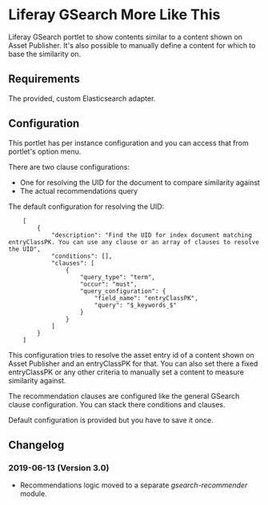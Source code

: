 # Liferay GSearch More Like This

Liferay GSearch portlet to show contents similar to a content shown on Asset Publisher. It's also possible to manually define a content for which to base the similarity on.

## Requirements

The provided, custom Elasticsearch adapter.

## Configuration

This portlet has per instance configuration and you can access that from portlet's option menu. 

There are two clause configurations: 

* One for resolving the UID for the document to compare similarity against
* The actual recommendations query

The default configuration for resolving the UID:

```
	[
		{
			"description": "Find the UID for index document matching entryClassPK. You can use any clause or an array of clauses to resolve the UID",
			"conditions": [],
			"clauses": [
				{
					"query_type": "term",
					"occur": "must",
					"query_configuration": {
						"field_name": "entryClassPK",
						"query": "$_keywords_$"
					}
				}
			]
		}
	]
```

This configuration tries to resolve the asset entry id of a content shown on Asset Publisher and an entryClassPK for that. You can also set there a fixed entryClassPK or any other criteria to manually set a content to measure similarity against.

The recommendation clauses are configured like the general GSearch clause configuration. You can stack there conditions and clauses. 

Default configuration is provided but you have to save it once.

## Changelog

### 2019-06-13 (Version 3.0)

* Recommendations logic moved to a separate *gsearch-recommender* module.

